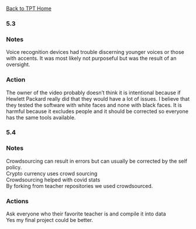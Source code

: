 [Back to TPT Home](../testprephome)

### 5.3 
### Notes
Voice recognition devices had trouble discerning younger voices or those with accents. It was most likely not purposeful but was the result of an oversight.   

### Action
The owner of the video probably doesn’t think it is intentional because if Hewlett Packard really did that they would have a lot of issues. I believe that they tested the software with white faces and none with black faces. It is harmful because it excludes people and it should be corrected so everyone has the same tools available.
    
### 5.4
### Notes
Crowdsourcing can result in errors but can usually be corrected by the self policy.  
Crypto currency uses crowd sourcing  
Crowdsourcing helped with covid stats  
By forking from teacher repositories we used crowdsourced.  
### Actions
Ask everyone who their favorite teacher is and compile it into data  
Yes my final project could be better.  
